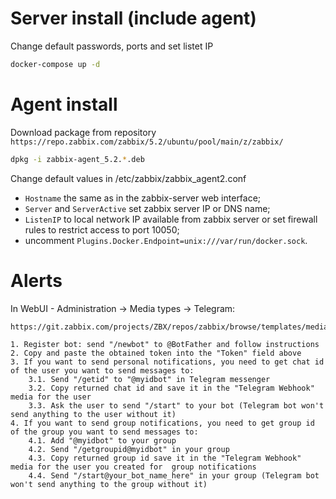 # Server install (include agent)

Change default passwords, ports and set listet IP
```bash
docker-compose up -d
```

# Agent install

Download package from repository `https://repo.zabbix.com/zabbix/5.2/ubuntu/pool/main/z/zabbix/`
```bash
dpkg -i zabbix-agent_5.2.*.deb
```
Change default values in /etc/zabbix/zabbix_agent2.conf

* `Hostname` the same as in the zabbix-server web interface;
* `Server` and `ServerActive` set zabbix server IP or DNS name;
* `ListenIP` to local network IP available from zabbix server or set firewall rules to restrict access to port 10050;
* uncomment `Plugins.Docker.Endpoint=unix:///var/run/docker.sock`.

# Alerts

In WebUI - Administration -> Media types -> Telegram:
```
https://git.zabbix.com/projects/ZBX/repos/zabbix/browse/templates/media/telegram

1. Register bot: send "/newbot" to @BotFather and follow instructions
2. Copy and paste the obtained token into the "Token" field above
3. If you want to send personal notifications, you need to get chat id of the user you want to send messages to:
    3.1. Send "/getid" to "@myidbot" in Telegram messenger
    3.2. Copy returned chat id and save it in the "Telegram Webhook" media for the user
    3.3. Ask the user to send "/start" to your bot (Telegram bot won't send anything to the user without it)
4. If you want to send group notifications, you need to get group id of the group you want to send messages to:
    4.1. Add "@myidbot" to your group
    4.2. Send "/getgroupid@myidbot" in your group
    4.3. Copy returned group id save it in the "Telegram Webhook" media for the user you created for  group notifications
    4.4. Send "/start@your_bot_name_here" in your group (Telegram bot won't send anything to the group without it)
```